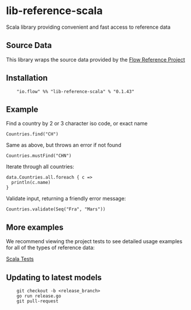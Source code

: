 # lib-reference-scala

Scala library providing convenient and fast access to reference data

## Source Data

This library wraps the source data provided by the [Flow Reference Project](https://github.com/flowcommerce/json-reference)

## Installation

  ```
      "io.flow" %% "lib-reference-scala" % "0.1.43"
  ```

## Example

  Find a country by 2 or 3 character iso code, or exact name
  ```
  Countries.find("CH")
  ```

  Same as above, but throws an error if not found
  ```
  Countries.mustFind("CHN")
  ```

  Iterate through all countries:
  ```
  data.Countries.all.foreach { c =>
    println(c.name)
  }
  ```

  Validate input, returning a friendly error message:
  ```
  Countries.validate(Seq("Fra", "Mars"))
  ```
  

## More examples

We recommend viewing the project tests to see detailed usage examples
for all of the types of reference data:

  [Scala Tests](/src/test/scala/io/flow/reference/)

## Updating to latest models

```
    git checkout -b <release_branch>
    go run release.go
    git pull-request
```
